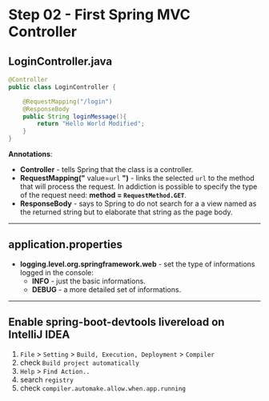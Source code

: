 # Step 02 - First Spring MVC Controller

## LoginController.java

```java
@Controller
public class LoginController {

    @RequestMapping("/login")
    @ResponseBody
    public String loginMessage(){
        return "Hello World Modified";
    }
}
```

**Annotations**:
- **Controller** - tells Spring that the class is a controller.
- **RequestMapping("** value=`url` **")** - links the selected `url` to the method that will process the request. In addiction is possible to specify the type of the request need: **method = `RequestMethod.GET`**.
- **ResponseBody** - says to Spring to do not search for a a view named as the returned string but to elaborate that string as the page body.

---

## application.properties
- **logging.level.org.springframework<span>.</span>web** - set the type of informations logged in the console:
  - **INFO** - just the basic informations.
  - **DEBUG** - a more detailed set of informations.

---

## Enable spring-boot-devtools livereload on IntelliJ IDEA

1. `File` > `Setting` > `Build, Execution, Deployment` > `Compiler`
2. check `Build project automatically`
3. `Help` > `Find Action..`
4. search `registry`
5. check `compiler.automake.allow.when.app.running`
